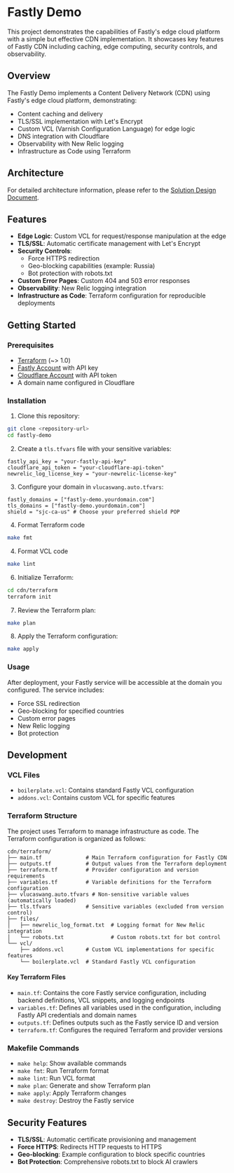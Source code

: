 # Fastly Demo

This project demonstrates the capabilities of Fastly's edge cloud platform with a simple but effective CDN implementation. It showcases key features of Fastly CDN including caching, edge computing, security controls, and observability.

## Overview

The Fastly Demo implements a Content Delivery Network (CDN) using Fastly's edge cloud platform, demonstrating:

- Content caching and delivery 
- TLS/SSL implementation with Let's Encrypt
- Custom VCL (Varnish Configuration Language) for edge logic
- DNS integration with Cloudflare
- Observability with New Relic logging
- Infrastructure as Code using Terraform

## Architecture

For detailed architecture information, please refer to the [Solution Design Document](docs/design/solution-design.md).

## Features

- **Edge Logic**: Custom VCL for request/response manipulation at the edge
- **TLS/SSL**: Automatic certificate management with Let's Encrypt
- **Security Controls**: 
  - Force HTTPS redirection
  - Geo-blocking capabilities (example: Russia)
  - Bot protection with robots.txt
- **Custom Error Pages**: Custom 404 and 503 error responses
- **Observability**: New Relic logging integration
- **Infrastructure as Code**: Terraform configuration for reproducible deployments

## Getting Started

### Prerequisites

- [Terraform](https://www.terraform.io/downloads.html) (~> 1.0)
- [Fastly Account](https://www.fastly.com/signup) with API key
- [Cloudflare Account](https://dash.cloudflare.com/sign-up) with API token
- A domain name configured in Cloudflare

### Installation

1. Clone this repository:
```bash
git clone <repository-url>
cd fastly-demo
```

2. Create a `tls.tfvars` file with your sensitive variables:
```hcl
fastly_api_key = "your-fastly-api-key"
cloudflare_api_token = "your-cloudflare-api-token" 
newrelic_log_license_key = "your-newrelic-license-key"
```

3. Configure your domain in `vlucaswang.auto.tfvars`:
```hcl
fastly_domains = ["fastly-demo.yourdomain.com"]
tls_domains = ["fastly-demo.yourdomain.com"]
shield = "sjc-ca-us" # Choose your preferred shield POP
```

4. Format Terraform code
```bash
make fmt
```

4. Format VCL code
```bash
make lint
```

6. Initialize Terraform:
```bash
cd cdn/terraform
terraform init
```

7. Review the Terraform plan:
```bash
make plan
```

8. Apply the Terraform configuration:
```bash
make apply
```

### Usage

After deployment, your Fastly service will be accessible at the domain you configured. The service includes:

- Force SSL redirection
- Geo-blocking for specified countries
- Custom error pages
- New Relic logging
- Bot protection

## Development

### VCL Files

- `boilerplate.vcl`: Contains standard Fastly VCL configuration
- `addons.vcl`: Contains custom VCL for specific features

### Terraform Structure

The project uses Terraform to manage infrastructure as code. The Terraform configuration is organized as follows:

```
cdn/terraform/
├── main.tf              # Main Terraform configuration for Fastly CDN
├── outputs.tf           # Output values from the Terraform deployment
├── terraform.tf         # Provider configuration and version requirements
├── variables.tf         # Variable definitions for the Terraform configuration
├── vlucaswang.auto.tfvars # Non-sensitive variable values (automatically loaded)
├── tls.tfvars           # Sensitive variables (excluded from version control)
├── files/
│   ├── newrelic_log_format.txt  # Logging format for New Relic integration
│   └── robots.txt               # Custom robots.txt for bot control
└── vcl/
    ├── addons.vcl       # Custom VCL implementations for specific features
    └── boilerplate.vcl  # Standard Fastly VCL configuration
```

#### Key Terraform Files

- `main.tf`: Contains the core Fastly service configuration, including backend definitions, VCL snippets, and logging endpoints
- `variables.tf`: Defines all variables used in the configuration, including Fastly API credentials and domain names
- `outputs.tf`: Defines outputs such as the Fastly service ID and version
- `terraform.tf`: Configures the required Terraform and provider versions

### Makefile Commands

- `make help`: Show available commands
- `make fmt`: Run Terraform format
- `make lint`: Run VCL format
- `make plan`: Generate and show Terraform plan
- `make apply`: Apply Terraform changes
- `make destroy`: Destroy the Fastly service

## Security Features

- **TLS/SSL**: Automatic certificate provisioning and management
- **Force HTTPS**: Redirects HTTP requests to HTTPS
- **Geo-blocking**: Example configuration to block specific countries
- **Bot Protection**: Comprehensive robots.txt to block AI crawlers
